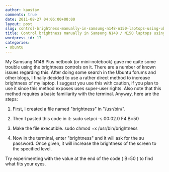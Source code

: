 ```yaml
---
author: kaustav
comments: true
date: 2011-08-27 04:06:00+00:00
layout: post
slug: control-brightness-manually-in-samsung-n148-n150-laptops-using-ubuntu
title: Control brightness manually in Samsung N148 / N150 laptops using Ubuntu
wordpress_id: 17
categories:
- Ubuntu
---
```


My Samsung N148 Plus netbook (or mini-notebook) gave me quite some trouble using the brightness controls on it. There are a number of known issues regarding this.
After doing some search in the Ubuntu forums and other blogs, I finally decided to use a rather direct method to increase brightness of my laptop. I suggest you use this with caution, if you plan to use it since this method exposes uses super-user rights. Also note that this method requires a basic familiarity with the terminal.<!-- more -->
Anyway, here are the steps:





  1. First, I created a file named "brightness" in "/usr/bin/".


  2. Then I pasted this code in it: sudo setpci -s 00:02.0 F4.B=50


  3. Make the file executible. sudo chmod +x /usr/bin/brightness


  4. Now in the terminal, enter "brightness" and it will ask for the su password. Once given, it will increase the brightness of the screen to the specified level.


Try experimenting with the value at the end of the code ( B=50 ) to find what fits your eyes.
